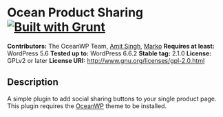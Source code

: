# Ocean Product Sharing [![Built with Grunt](https://cdn.gruntjs.com/builtwith.png)](http://gruntjs.com/)

**Contributors:** The OceanWP Team, [Amit Singh](https://profiles.wordpress.org/apprimit/), [Marko](https://profiles.wordpress.org/wpfleek/)
**Requires at least:** WordPress 5.6
**Tested up to:** WordPress 6.6.2
**Stable tag:** 2.1.0
**License:** GPLv2 or later
**License URI:** http://www.gnu.org/licenses/gpl-2.0.html

## Description

A simple plugin to add social sharing buttons to your single product page.
This plugin requires the [OceanWP](https://oceanwp.org/) theme to be installed.
